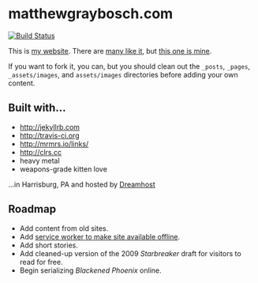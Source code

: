 # matthewgraybosch.com

[![Build Status](https://travis-ci.org/matthewgraybosch/matthewgraybosch.com.svg?branch=master)](https://travis-ci.org/matthewgraybosch/matthewgraybosch.com)

This is [my website](https://motherfuckingwebsite.com). There are [many like it](https://bettermotherfuckingwebsite.com), but [this one is mine](https://www.matthewgraybosch.com). 

If you want to fork it, you can, but you should clean out the ```_posts```, ```_pages```, ```_assets/images```, and ```assets/images``` directories before adding your own content.

## Built with...

* http://jekyllrb.com
* http://travis-ci.org
* http://mrmrs.io/links/
* http://clrs.cc
* heavy metal
* weapons-grade kitten love

...in Harrisburg, PA and hosted by [Dreamhost](https://dreamhost.com)

## Roadmap

* Add content from old sites.
* Add [service worker to make site available offline](https://fossbytes.com/get-jekyll-blog-work-offline/).
* Add short stories.
* Add cleaned-up version of the 2009 *Starbreaker* draft for visitors to read for free.
* Begin serializing *Blackened Phoenix* online.
